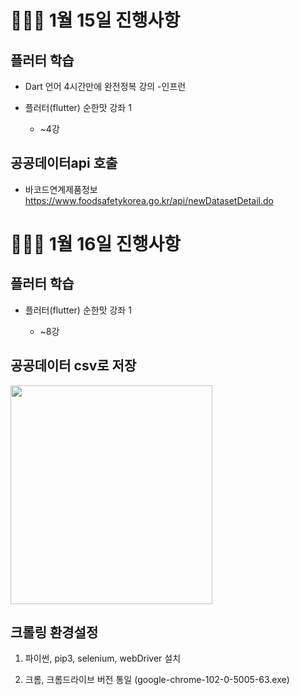 # 👨🏻‍💻 1월 15일 진행사항

## 플러터 학습

* Dart 언어 4시간만에 완전정복 강의 -인프런

* 플러터(flutter) 순한맛 강좌 1

    * ~4강

 
## 공공데이터api 호출

* 바코드연계제품정보  https://www.foodsafetykorea.go.kr/api/newDatasetDetail.do

# 👨🏻‍💻 1월 16일 진행사항

## 플러터 학습

* 플러터(flutter) 순한맛 강좌 1

    * ~8강

## 공공데이터 csv로 저장

<img src="/uploads/b94e00ce00aeabd233b108985e2cffb7/image.png" width=80% height = 350px>

## 크롤링 환경설정

1. 파이썬, pip3, selenium, webDriver 설치

2. 크롬, 크롬드라이브 버전 통일 (google-chrome-102-0-5005-63.exe)


